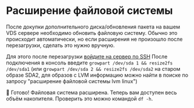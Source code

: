 # Расширение файловой системы

После докупки дополнительного диска/обновления пакета на вашем VDS сервере необходимо обновить файловую систему.
Обычно это происходит автоматически, но если расширения не произошло после перезагрузки, сделать это нужно вручную.

Для этого после перезагрузки [войдите на сервер по SSH](/docs/vds/ssh.md)
После подключения в консоль введите `growpart /dev/sda 1 && resize2fs /dev/sda1` (или g`rowpart /dev/sda 2 && resize2fs /dev/sda2` на старом образе SDA2, для образов с LVM информацию можно найти в поиске по запросу "расширение файловой системы lvm linux")

🎉 Готово! Файловая система расширена. Теперь вам доступен весь объём накопителя. Проверить это можно командой `df -h`.